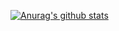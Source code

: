 [![Anurag's github stats](https://github-readme-stats.vercel.app/api?username=BlackBoxSQL)](https://github.com/BlackBoxSQL/github-readme-stats)
